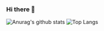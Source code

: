### Hi there 👋
![Anurag's github stats](https://github-readme-stats.vercel.app/api?username=HuangDaohong&theme=vue-dark)
![Top Langs](https://github-readme-stats.vercel.app/api/top-langs/?username=HuangDaohong&layout=compact&theme=vue-dark)

